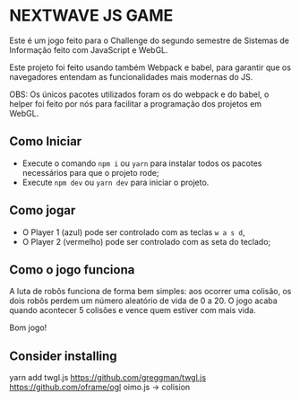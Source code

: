 # NEXTWAVE JS GAME

Este é um jogo feito para o Challenge do segundo semestre de Sistemas de Informação feito com JavaScript e WebGL.

Este projeto foi feito usando também Webpack e babel, para garantir que os navegadores entendam as funcionalidades mais modernas do JS.

OBS: Os únicos pacotes utilizados foram os do webpack e do babel, o helper foi feito por nós para facilitar a programação dos projetos em WebGL.

## Como Iniciar

- Execute o comando `npm i` ou `yarn` para instalar todos os pacotes necessários para que o projeto rode;
- Execute `npm dev` ou `yarn dev` para iniciar o projeto.

## Como jogar

- O Player 1 (azul) pode ser controlado com as teclas `w a s d`,
- O Player 2 (vermelho) pode ser controlado com as seta do teclado;

## Como o jogo funciona

A luta de robôs funciona de forma bem simples: aos ocorrer uma colisão, os dois robôs perdem um número aleatório de vida de 0 a 20. O jogo acaba quando acontecer 5 colisões e vence quem estiver com mais vida.

Bom jogo!

## Consider installing
yarn add twgl.js
https://github.com/greggman/twgl.js
https://github.com/oframe/ogl
oimo.js -> colision